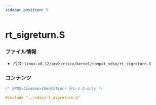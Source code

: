 ```yaml
---
sidebar_position: 9
---
```

# rt_sigreturn.S

### ファイル情報

- パス: `linux-v6.12/arch/riscv/kernel/compat_vdso/rt_sigreturn.S`

### コンテンツ

```S
/* SPDX-License-Identifier: GPL-2.0-only */

#include "../vdso/rt_sigreturn.S"

```
